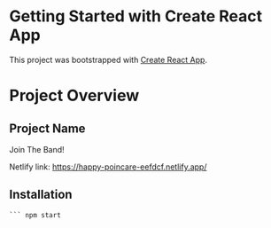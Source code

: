 # Getting Started with Create React App

This project was bootstrapped with [Create React App](https://github.com/facebook/create-react-app).
# Project Overview

## Project Name

Join The Band!

Netlify link: https://happy-poincare-eefdcf.netlify.app/

## Installation 

``` npm install
``` npm start